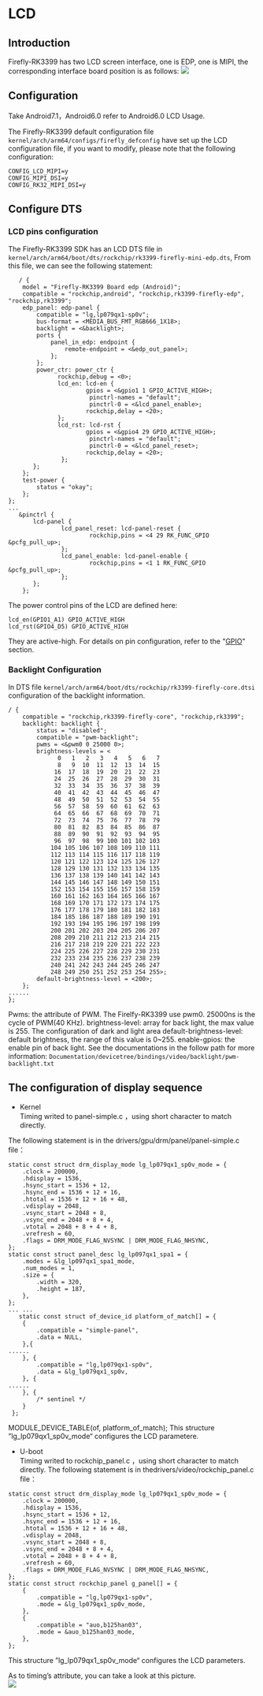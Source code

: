 # LCD
## Introduction
Firefly-RK3399 has two LCD screen interface, one is EDP, one is MIPI, the corresponding interface board position is as follows:
![](img/lcd1.jpg)

## Configuration
Take Android7.1，Android6.0 refer to Android6.0 LCD Usage.

The Firefly-RK3399 default configuration file `kernel/arch/arm64/configs/firefly_defconfig` have set up the LCD configuration file, if you want to modify, please note that the following configuration: 
```
CONFIG_LCD_MIPI=y
CONFIG_MIPI_DSI=y
CONFIG_RK32_MIPI_DSI=y
```
## Configure DTS
### LCD pins configuration
The Firefly-RK3399 SDK has an LCD DTS file in `kernel/arch/arm64/boot/dts/rockchip/rk3399-firefly-mini-edp.dts`, From this file, we can see the following statement:  
```
   / {
	model = "Firefly-RK3399 Board edp (Android)";
	compatible = "rockchip,android", "rockchip,rk3399-firefly-edp", "rockchip,rk3399";
	edp_panel: edp-panel {
		compatible = "lg,lp079qx1-sp0v";
		bus-format = <MEDIA_BUS_FMT_RGB666_1X18>;
		backlight = <&backlight>;
		ports {
			panel_in_edp: endpoint {
				remote-endpoint = <&edp_out_panel>;
			};
		};
		power_ctr: power_ctr {
              rockchip,debug = <0>;
              lcd_en: lcd-en {
                      gpios = <&gpio1 1 GPIO_ACTIVE_HIGH>;
					   pinctrl-names = "default";
					   pinctrl-0 = <&lcd_panel_enable>;
                      rockchip,delay = <20>;
              };
              lcd_rst: lcd-rst {
                      gpios = <&gpio4 29 GPIO_ACTIVE_HIGH>;
					   pinctrl-names = "default";
					   pinctrl-0 = <&lcd_panel_reset>;
                      rockchip,delay = <20>;
               };
       };
	};
	test-power {
		status = "okay";
	};
};
...
   &pinctrl {
       lcd-panel {
               lcd_panel_reset: lcd-panel-reset {
                       rockchip,pins = <4 29 RK_FUNC_GPIO &pcfg_pull_up>;
               };
               lcd_panel_enable: lcd-panel-enable {
                       rockchip,pins = <1 1 RK_FUNC_GPIO &pcfg_pull_up>;
               };
       };
    };
```
The power control pins of the LCD are defined here: 
```
lcd_en(GPIO1_A1) GPIO_ACTIVE_HIGH
lcd_rst(GPIO4_D5) GPIO_ACTIVE_HIGH
```
They are active-high. For details on pin configuration, refer to the "[GPIO](driver_gpio.html)" section.

### Backlight Configuration
In DTS file `kernel/arch/arm64/boot/dts/rockchip/rk3399-firefly-core.dtsi` configuration of the backlight information.
```
/ {
    compatible = "rockchip,rk3399-firefly-core", "rockchip,rk3399";
    backlight: backlight {
        status = "disabled";
        compatible = "pwm-backlight";
        pwms = <&pwm0 0 25000 0>;
        brightness-levels = <
              0   1   2   3   4   5   6   7
              8   9  10  11  12  13  14  15
             16  17  18  19  20  21  22  23
             24  25  26  27  28  29  30  31
             32  33  34  35  36  37  38  39
             40  41  42  43  44  45  46  47   
             48  49  50  51  52  53  54  55
             56  57  58  59  60  61  62  63  
             64  65  66  67  68  69  70  71  
             72  73  74  75  76  77  78  79  
             80  81  82  83  84  85  86  87  
             88  89  90  91  92  93  94  95
             96  97  98  99 100 101 102 103  
            104 105 106 107 108 109 110 111  
            112 113 114 115 116 117 118 119  
            120 121 122 123 124 125 126 127  
            128 129 130 131 132 133 134 135
            136 137 138 139 140 141 142 143 
            144 145 146 147 148 149 150 151 
            152 153 154 155 156 157 158 159 
            160 161 162 163 164 165 166 167 
            168 169 170 171 172 173 174 175        
            176 177 178 179 180 181 182 183 
            184 185 186 187 188 189 190 191 
            192 193 194 195 196 197 198 199 
            200 201 202 203 204 205 206 207 
            208 209 210 211 212 213 214 215 
            216 217 218 219 220 221 222 223 
            224 225 226 227 228 229 230 231
            232 233 234 235 236 237 238 239  
            240 241 242 243 244 245 246 247  
            248 249 250 251 252 253 254 255>;
        default-brightness-level = <200>;
    };
......
};
```
Pwms: the attribute of PWM. The Firelfy-RK3399 use pwm0. 25000ns is the cycle of PWM(40 KHz). brightness-level: array for back light, the max value is 255. The configuration of dark and light area default-brightness-level: default brightness, the range of this value is 0~255. enable-gpios: the enable pin of back light. See the documentations in the follow path for more information: `Documentation/devicetree/bindings/video/backlight/pwm-backlight.txt`

## The configuration of display sequence
*  Kernel  
Timing writed to panel-simple.c ，using short character  to match directly.

The following statement is in the drivers/gpu/drm/panel/panel-simple.c file：
```
static const struct drm_display_mode lg_lp079qx1_sp0v_mode = {
	.clock = 200000,
	.hdisplay = 1536,
	.hsync_start = 1536 + 12,
	.hsync_end = 1536 + 12 + 16,
	.htotal = 1536 + 12 + 16 + 48,
	.vdisplay = 2048,
	.vsync_start = 2048 + 8,
	.vsync_end = 2048 + 8 + 4,
	.vtotal = 2048 + 8 + 4 + 8,
	.vrefresh = 60,
	.flags = DRM_MODE_FLAG_NVSYNC | DRM_MODE_FLAG_NHSYNC,
};
static const struct panel_desc lg_lp097qx1_spa1 = {
	.modes = &lg_lp097qx1_spa1_mode,
	.num_modes = 1,
	.size = {
		.width = 320,
		.height = 187,
	},
};
... ...
   static const struct of_device_id platform_of_match[] = {
	{
		.compatible = "simple-panel",
		.data = NULL,
	},{
......
	}, {
		.compatible = "lg,lp079qx1-sp0v",
		.data = &lg_lp079qx1_sp0v,
	}, {
......
	}, {
		/* sentinel */
	}
 };
```
MODULE_DEVICE_TABLE(of, platform_of_match); This  structure ”lg_lp079qx1_sp0v_mode“ configures the LCD parametere.
* U-boot  
Timing writed to rockchip_panel.c ，using short character  to match directly. The following statement is in thedrivers/video/rockchip_panel.c file：
```
static const struct drm_display_mode lg_lp079qx1_sp0v_mode = {
	.clock = 200000,
	.hdisplay = 1536,
	.hsync_start = 1536 + 12,
	.hsync_end = 1536 + 12 + 16,
	.htotal = 1536 + 12 + 16 + 48,
	.vdisplay = 2048,
	.vsync_start = 2048 + 8,
	.vsync_end = 2048 + 8 + 4,
	.vtotal = 2048 + 8 + 4 + 8,
	.vrefresh = 60,
	.flags = DRM_MODE_FLAG_NVSYNC | DRM_MODE_FLAG_NHSYNC,
};
static const struct rockchip_panel g_panel[] = {
	{
		.compatible = "lg,lp079qx1-sp0v",
		.mode = &lg_lp079qx1_sp0v_mode,
	}, 
    {
		.compatible = "auo,b125han03",
		.mode = &auo_b125han03_mode,
	},
};
```
This  structure ”lg_lp079qx1_sp0v_mode“ configures the LCD parameters.

As to timing’s attribute, you can take a look at this picture.  
![](img/lcd2.png)
